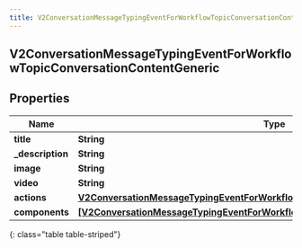 ```yaml
---
title: V2ConversationMessageTypingEventForWorkflowTopicConversationContentGeneric
---
```

## V2ConversationMessageTypingEventForWorkflowTopicConversationContentGeneric

## Properties

|Name | Type | Description | Notes|
|------------ | ------------- | ------------- | -------------|
| **title** | **String** |  | [optional] |
| **_description** | **String** |  | [optional] |
| **image** | **String** |  | [optional] |
| **video** | **String** |  | [optional] |
| **actions** | [**V2ConversationMessageTypingEventForWorkflowTopicConversationContentActions**](V2ConversationMessageTypingEventForWorkflowTopicConversationContentActions.html) |  | [optional] |
| **components** | [**[V2ConversationMessageTypingEventForWorkflowTopicConversationButtonComponent]**](V2ConversationMessageTypingEventForWorkflowTopicConversationButtonComponent.html) |  | [optional] |
{: class="table table-striped"}


